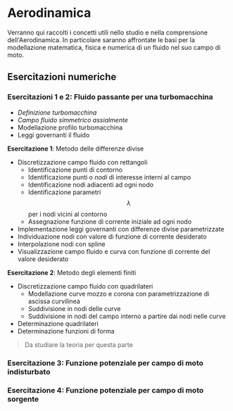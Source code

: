 # Aerodinamica
Verranno qui raccolti i concetti utili nello studio e nella comprensione dell'Aerodinamica.
In particolare saranno affrontate le basi per la modellazione matematica, fisica e numerica di un fluido nel suo campo di moto.

## Esercitazioni numeriche
### Esercitazioni 1 e 2: Fluido passante per una turbomacchina
* _Definizione turbomacchina_
* _Campo fluido simmetrico assialmente_
* Modellazione profilo turbomacchina
* Leggi governanti il fluido

**Esercitazione 1**: Metodo delle differenze divise
* Discretizzazione campo fluido con rettangoli
    * Identificazione punti di contorno
    * Identificazione punti o *nodi* di interesse interni al campo
    * Identificazione nodi adiacenti ad ogni nodo
    * Identificazione parametri $$\lambda$$ per i nodi vicini al contorno
    * Assegnazione funzione di corrente iniziale ad ogni nodo
* Implementazione leggi governanti con differenze divise parametrizzate
* Individuazione nodi con valore di funzione di corrente desiderato
* Interpolazione nodi con spline
* Visualizzazione campo fluido e curva con funzione di corrente del valore desiderato

**Esercitazione 2**: Metodo degli elementi finiti
* Discretizzazione campo fluido con quadrilateri
    * Modellazione curve mozzo e corona con parametrizzazione di ascissa curvilinea
    * Suddivisione in nodi delle curve
    * Suddivisione in nodi del campo interno a partire dai nodi nelle curve
* Determinazione quadrilateri
* Determinazione funzioni di forma

> Da studiare la teoria per questa parte

### Esercitazione 3: Funzione potenziale per campo di moto indisturbato

### Esercitazione 4: Funzione potenziale per campo di moto sorgente
